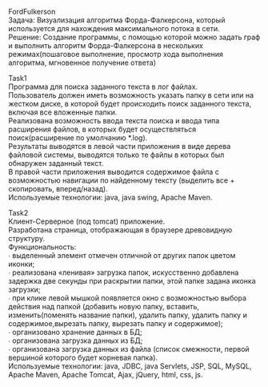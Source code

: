 FordFulkerson<br>
Задача: Визуализация алгоритма Форда-Фалкерсона, который используется для нахождения максимального потока в сети.<br>
Решение: Создание программы, с помощью которой можно задать граф и выполнить алгоритм Форда-Фалкерсона в нескольких режимах(пошаговое выполнение, просмотр хода выполнения алгоритма, мгновенное получение ответа)

Task1<br>
Программа для поиска заданного текста в лог файлах.<br>
Пользователь должен иметь возможность указать папку в сети или на жестком диске, в которой будет происходить поиск заданного текста, включая все вложенные папки.<br>
Реализована возможность ввода текста поиска и ввода типа расширения файлов, в которых будет осуществляться поиск(расширение по умолчанию *.log).<br>
Результаты  выводятся в левой части приложения в виде дерева файловой системы, выводятся  только те файлы в которых был обнаружен заданный текст.<br>
В правой части приложения выводится  содержимое файла с возможностью навигации по найденному тексту (выделить все + скопировать, вперед/назад).<br>
Используемые технологии: java, java swing, Apache Maven.<br>

Task2<br> 
Клиент-Серверное (под tomcat) приложение.<br>
Разработана страница, отображающая в браузере древовидную структуру.<br>
Функциональность:<br>
∙ выделенный элемент отмечен отличной от других папок цветом иконки;<br>
∙ реализована «ленивая» загрузка папок, искусственно добавлена задержка две секунды при раскрытии папки, этой папке задана иконка загрузки;<br>
∙ при клике левой мышкой появляется окно с возможностью выбора действия над папкой (добавить новую папку, вставить, изменить(поменять название папки), удалить папку, удалить папку и содержимое,вырезать папку, вырезать папку и содержимое);<br>
∙ организовано хранение данных в БД;<br>
∙ организована загрузка данных из БД;<br>
∙ организована загрузка данных из файла (список смежности, первой вершиной которого будет корневая папка).<br>
Используемые технологии: java, JDBC, java Servlets, JSP, SQL, MySQL, Apache Maven, Apache Tomcat, Ajax, jQuery, html, css, js.
